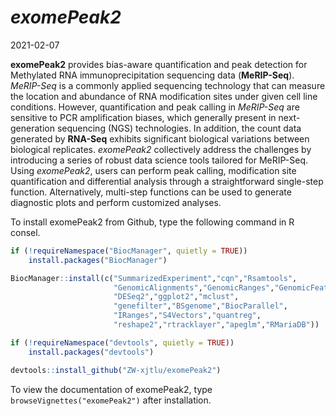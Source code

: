 *exomePeak2* 
================
2021-02-07

**exomePeak2** provides bias-aware quantification and peak detection for Methylated RNA immunoprecipitation sequencing data (**MeRIP-Seq**). *MeRIP-Seq* is a commonly applied sequencing technology that can measure the location and abundance of RNA modification sites under given cell line conditions. However, quantification and peak calling in *MeRIP-Seq* are sensitive to PCR amplification biases, which generally present in next-generation sequencing (NGS) technologies. In addition, the count data generated by **RNA-Seq** exhibits significant biological variations between biological replicates. *exomePeak2* collectively address the challenges by introducing a series of robust data science tools tailored for MeRIP-Seq. Using *exomePeak2*, users can perform peak calling, modification site quantification and differential analysis through a straightforward single-step function. Alternatively, multi-step functions can be used to generate diagnostic plots and perform customized analyses.

To install exomePeak2 from Github, type the following command in R consel.

``` r
if (!requireNamespace("BiocManager", quietly = TRUE))
    install.packages("BiocManager")

BiocManager::install(c("SummarizedExperiment","cqn","Rsamtools",
                       "GenomicAlignments","GenomicRanges","GenomicFeatures",
                       "DESeq2","ggplot2","mclust",
                       "genefilter","BSgenome","BiocParallel",
                       "IRanges","S4Vectors","quantreg",
                       "reshape2","rtracklayer","apeglm","RMariaDB"))

if (!requireNamespace("devtools", quietly = TRUE))
    install.packages("devtools")

devtools::install_github("ZW-xjtlu/exomePeak2")
```
To view the documentation of exomePeak2, type `browseVignettes("exomePeak2")` after installation.